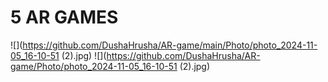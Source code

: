 # 5 AR GAMES
![](https://github.com/DushaHrusha/AR-game/main/Photo/photo_2024-11-05_16-10-51 (2).jpg)
![](https://github.com/DushaHrusha/AR-game/Photo/photo_2024-11-05_16-10-51 (2).jpg)
